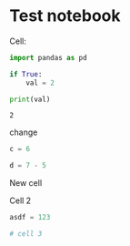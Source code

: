 # Test notebook

Cell:


```python
import pandas as pd

if True:
    val = 2

print(val)
```

    2


change


```python
c = 6
```


```python
d = 7 - 5
```

New cell



Cell 2


```python
asdf = 123
```


```python
# cell 3
```
